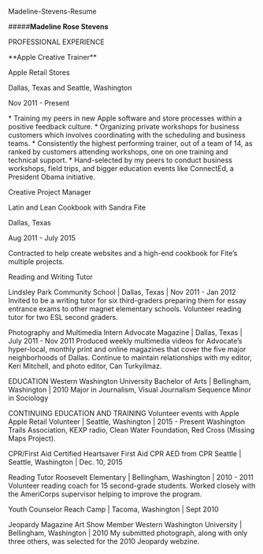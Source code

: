 Madeline-Stevens-Resume

#####**Madeline Rose Stevens**

PROFESSIONAL EXPERIENCE 
<p>**Apple Creative Trainer**</p>
<p>Apple Retail Stores</p>   
<p>Dallas, Texas and Seattle, Washington<p/>
<p>Nov 2011 - Present</p> 
* Training my peers in new Apple software and store processes within a positive feedback culture.
* Organizing private workshops for business customers which involves coordinating with the scheduling and business teams.
* Consistently the highest performing trainer, out of a team of 14, as ranked by customers attending workshops, one on one training and technical support.
* Hand-selected by my peers to conduct business workshops, field trips, and bigger education events like ConnectEd, a President Obama initiative.</p>

<p>Creative Project Manager</p>
<p>Latin and Lean Cookbook with Sandra Fite</p>
<p>Dallas, Texas</p> 
<p>Aug 2011 - July 2015</p>
<p>Contracted to help create websites and a high-end cookbook for Fite’s multiple projects.</p>

<p>Reading and Writing Tutor</p>
Lindsley Park Community School   |   Dallas, Texas   |   Nov 2011 - Jan 2012
Invited to be a writing tutor for six third-graders preparing them for essay entrance exams to other magnet elementary schools.
Volunteer reading tutor for two ESL second graders.

Photography and Multimedia Intern 
Advocate Magazine   |   Dallas, Texas   |   July 2011 - Nov 2011
Produced weekly multimedia videos for Advocate’s hyper-local, monthly print and online magazines that cover the five major neighborhoods of Dallas.
Continue to maintain relationships with my editor, Keri Mitchell, and photo editor, Can Turkyilmaz.

EDUCATION
Western Washington University
Bachelor of Arts   |   Bellingham, Washington   |   2010
Major in Journalism, Visual Journalism Sequence
Minor in Sociology

CONTINUING EDUCATION AND TRAINING 
Volunteer events with Apple 
Apple Retail Volunteer  |   Seattle, Washington   |   2015 - Present 
Washington Trails Association, KEXP radio, Clean Water Foundation, Red Cross (Missing Maps Project). 

CPR/First Aid Certified 
Heartsaver First Aid CPR AED from CPR Seattle  |   Seattle, Washington   |   Dec. 10, 2015

Reading Tutor
Roosevelt Elementary   |   Bellingham, Washington   |   2010 - 2011
Volunteer reading coach for 15 second-grade students.
Worked closely with the AmeriCorps supervisor helping to improve the program.

Youth Counselor
Reach Camp   |   Tacoma, Washington   |   Sept 2010

Jeopardy Magazine Art Show Member
Western Washington University   |    Bellingham, Washington   |   2010
My submitted photograph, along with only three others, was selected for the 2010 Jeopardy webzine.

